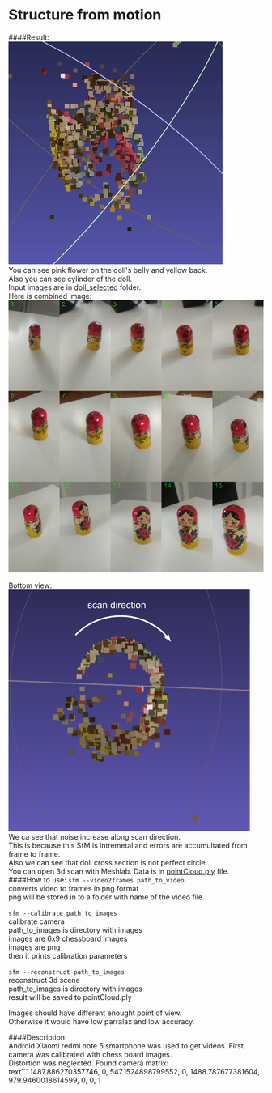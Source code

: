 # Structure from motion  
####Result:  
![3d visualization](./markdown_site/3d_visualization.gif)  
You can see pink flower on the doll's belly and yellow back.  
Also you can see cylinder of the doll.  
Input images are in [doll_selected](./doll_selected) folder.  
Here is combined image:  
![combined image](./markdown_site/input_pano.png)  
  
Bottom view:  
![scan direction](./markdown_site/doll_scan_2.png)  
We ca see that noise increase along scan direction.  
This is because this SfM is intremetal and errors are accumultated from frame to frame.  
Also we can see that doll cross section is not perfect circle.  
You can open 3d scan with Meshlab.
Data is in [pointCloud.ply](./pointCloud.ply) file.  
####How to use:
```sfm --video2frames path_to_video```  
   converts video to frames in png format  
   png will be stored in to a folder with name of the video file  
  
```sfm --calibrate path_to_images```  
   calibrate camera  
   path_to_images is directory with images  
   images are 6x9 chessboard images  
   images are png  
   then it prints calibration parameters  
  
```sfm --reconstruct path_to_images```  
   reconstruct 3d scene  
   path_to_images is directory with images  
   result will be saved to pointCloud.ply  
  
Images should have different enought point of view.  
Otherwise it would have low parralax and low accuracy.
    
####Description:  
Android Xiaomi redmi note 5 smartphone was used to get videos. 
First camera was calibrated with chess board images.  
Distortion was neglected. 
Found camera matrix:  
text```
1487.886270357746, 0, 547.1524898799552,
0, 1488.787677381604, 979.9460018614599,
0, 0, 1
``` 

  
